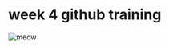 # week 4 github training
![meow](https://media4.giphy.com/media/v1.Y2lkPTc5MGI3NjExczJrNjBhbDd4YXJkb2wybjN0b285cXpva2U0bjBwZXp3aXZnYWYzMiZlcD12MV9pbnRlcm5hbF9naWZfYnlfaWQmY3Q9Zw/xT1z8Fz2YP7Tcc5Nwa/giphy.gif)
